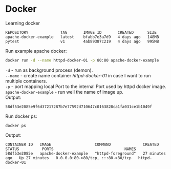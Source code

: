 # Docker
Learning docker

```
REPOSITORY              TAG       IMAGE ID       CREATED      SIZE
apache-docker-example   latest    bfabb7e3a7d9   4 days ago   148MB
pytest                  v1        4ab89387c219   4 days ago   995MB
```

Run example apache docker:
```zsh
docker run -d --name httpd-docker-01 -p 80:80 apache-docker-example
```
`-d` - run as background process (demon).  
`--name` - create name container *httpd-docker-01* in case I want to run multiple containers.  
`-p` - port mapping local Port to the internal Port used by httpd docker image.  
`apache-docker-example` - run well the name of image up.  
Output:
```
58df53e2085e9f6d37217287b7e77592d710647c0163828ca1fa031ce1b1049f
```

Run docker ps:
```
docker ps
```
Output:
```
CONTAINER ID   IMAGE                   COMMAND              CREATED          STATUS          PORTS                               NAMES
58df53e2085e   apache-docker-example   "httpd-foreground"   27 minutes ago   Up 27 minutes   0.0.0.0:80->80/tcp, :::80->80/tcp   httpd-docker-01
```
